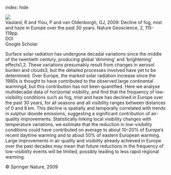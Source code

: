 index: hide

<div class="Citation">
    <div class="Citation-thumb CitationThumb-linked"  data-href="https://doi.org/10.1038/ngeo414">
      <img src="https://static.claimspace.cloud/climate-study-static/refs/thumbs/11/Vautard_et_al_2009-thumb.png" />
    </div>

  <div class="Citation-body">
    <div class="Citation-text">Vautard, R and Yiou, P and van Oldenborgh, GJ, 2009: Decline of fog, mist and haze in Europe over the past 30 years. <span class="Article-journal">Nature Geoscience, </span><span class="Article-volume">2, </span>115-119pp.</div>
    <div class="Citation-links">
      <div class="CitationLink" data-href="https://doi.org/10.1038/ngeo414">
        <div class="CitationLink-icon CitationLink-Doi"></div>
        <div class="CitationLink-text">DOI</div>
      </div>
      <div class="CitationLink" data-href="https://scholar.google.com/scholar?q=10.1038/ngeo414">
        <div class="CitationLink-icon CitationLink-Scholar"></div>
        <div class="CitationLink-text">Google Scholar</div>
      </div>
    </div>
  </div>
</div>

Surface solar radiation has undergone decadal variations since the middle of the twentieth century, producing global ‘dimming’ and ‘brightening’ effects1,2. These variations presumably result from changes in aerosol burden and clouds3, but the detailed processes involved have yet to be determined. Over Europe, the marked solar radiation increase since the 1980s is thought to have contributed to the observed large continental warming4, but this contribution has not been quantified. Here we analyse multidecadal data of horizontal visibility, and find that the frequency of low-visibility conditions such as fog, mist and haze has declined in Europe over the past 30 years, for all seasons and all visibility ranges between distances of 0 and 8 km. This decline is spatially and temporally correlated with trends in sulphur dioxide emissions, suggesting a significant contribution of air-quality improvements. Statistically linking local visibility changes with temperature variations, we estimate that the reduction in low-visibility conditions could have contributed on average to about 10–20% of Europe’s recent daytime warming and to about 50% of eastern European warming. Large improvements in air quality and visibility already achieved in Europe over the past decades may mean that future reductions in the frequency of low-visibility events will be limited, possibly leading to less rapid regional warming.

<div class="Citation-copy">
&copy; Springer Nature, 2009
</div>